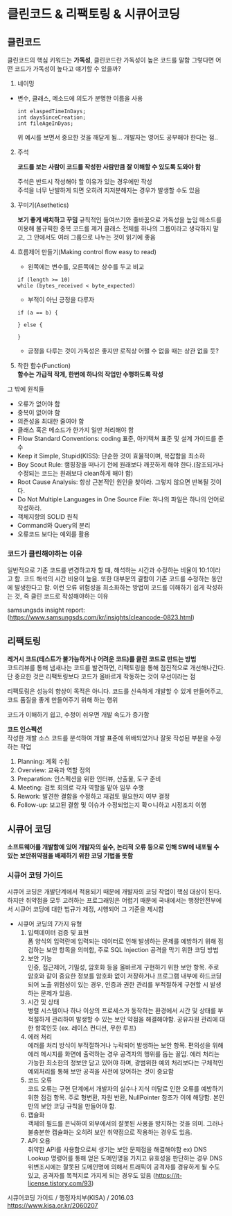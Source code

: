 # 클린코드 & 리팩토링 & 시큐어코딩

## 클린코드

클린코드의 핵심 키워드는 __가독성__, 클린코드란 가독성이 높은 코드를 말함
그렇다면 어떤 코드가 가독성이 높다고 얘기할 수 있을까?

1. 네이밍
- 변수, 클래스, 메소드에 의도가 분명한 이름을 사용
    ```
    int elaspedTimeInDays;
    int daysSinceCreation;
    int fileAgeInDyas;
    ```
    위 예시를 보면서 중요한 것을 깨닫게 됨... 개발자는 영어도 공부해야 한다는 점..  

2. 주석

    __코드를 보는 사람이 코드를 작성한 사람만큼 잘 이해할 수 있도록 도와야 함__

    주석은 반드시 작성해야 할 이유가 있는 경우에만 작성  
    주석을 너무 난발하게 되면 오히려 지저분해지는 경우가 발생할 수도 있음

3. 꾸미기(Asethetics)

    __보기 좋게 배치하고 꾸밈__
    규칙적인 들여쓰기와 줄바꿈으로 가독성을 높임
    메소드를 이용해 불규픽한 중복 코드를 제거
    클래스 전체를 하나의 그룹이라고 생각하지 말고, 그 안에서도 여러 그룹으로 나누는 것이 읽기에 좋음

4. 흐름제어 만들기(Making control flow easy to read)
    - 왼쪽에는 변수를, 오른쪽에는 상수를 두고 비교
    ```
    if (length >= 10)
    while (bytes_received < byte_expected)
    ```
    - 부적이 아닌 긍정을 다루자
    ```
    if (a == b) {

    } else {

    }
    ```
    * 긍정을 다루는 것이 가독성은 좋지만 로직상 어쩔 수 없을 때는 상관 없을 듯?

5. 착한 함수(Function)  
    __함수는 가급적 작게, 한번에 하나의 작업만 수행하도록 작성__

그 밖에 원칙들
- 오류가 없어야 함
- 중복이 없어야 함
- 의존성을 최대한 줄여야 함
- 클래스 혹은 메소드가 한가지 일만 처리해야 함
- Fllow Standard Conventions: coding 표준, 아키텍쳐 표준 및 설계 가이드를 준수
- Keep it Simple, Stupid(KISS): 단순한 것이 효율적이며, 복잡함을 최소하
- Boy Scout Rule: 캠핑장을 떠나기 전에 원래보다 깨끗하게 해야 한다.(참조되거나 수정되는 코드는 원래보다 clean하게 해야 함)
- Root Cause Analysis: 항상 근본적인 원인을 찾아라. 그렇지 않으면 반복될 것이다.
- Do Not Multiple Languages in One Source File: 하나의 파일은 하나의 언어로 작성하라.
- 객체지향의 SOLID 원칙
- Command와 Query의 분리
- 오류코드 보다는 예외를 활용

### 코드가 클린해야하는 이유
일반적으로 기존 코드를 변경하고자 할 떄, 해석하는 시간과 수정하는 비율이 10:1이라고 함. 코드 해석의 시간 비용이 높음. 또한 대부분의 결함이 기존 코드를 수정하는 동안에 발생한다고 함. 이런 오류 위험성을 최소화하는 방법이 코드를 이해하기 쉽게 작성하는 것, 즉 클린 코드로 작성해야하는 이유

samsungsds insight report: (https://www.samsungsds.com/kr/insights/cleancode-0823.html)


## 리팩토링  
__레거시 코드(테스트가 불가능하거나 어려운 코드)를 클린 코드로 만드는 방법__  
코드리뷰를 통해 냄새나는 코드를 발견하면, 리팩토링을 통해 점진적으로 개선해나간다.
단 중요한 것은 리팩토링보다 코드가 올바르게 작동하는 것이 우선이라는 점

리팩토링은 성능의 향상이 목적은 아니다. 코드를 신속하게 개발할 수 있게 만들어주고, 코드 품질을 좋게 만들어주기 위해 하는 행위

코드가 이해하기 쉽고, 수정이 쉬우면 개발 속도가 증가함



__코드 인스펙션__  
작성한 개발 소스 코드를 분석하여 개발 표준에 위배되었거나 잘못 작성된 부분을 수정하는 작업
1. Planning: 계획 수립
2. Overview: 교육과 역할 정의
3. Preparation: 인스펙션을 위한 인터뷰, 산출물, 도구 준비
4. Meeting: 검토 회의로 각자 역할을 맡아 임무 수행
5. Rework: 발견한 결함을 수정하고 재검토 필요한지 여부 결정
6. Follow-up: 보고된 결함 및 이슈가 수정되었는지 확ㅇ니하고 시정조치 이행


## 시큐어 코딩
__소프트웨어를 개발함에 있어 개발자의 실수, 논리적 오류 등으로 인해 SW에 내포될 수 있는 보안취약점을 배제하기 위한 코딩 기법을 뜻함__  

### 시큐어 코딩 가이드

시큐어 코딩은 개발단계에서 적용되기 때문에 개발자의 코딩 작업이 핵심 대상이 된다. 하지만 취약점을 모두 고려하는 프로그래밍은 어렵기 때문에 국내에서는 행정안전부에서 시큐어 코딩에 대한 법규가 제정, 시행되어 그 기준을 제시함

- 시큐어 코딩의 7가지 유형
    1. 입력데이터 검증 및 표현  
    폼 양식의 입력란에 입력되는 데이터로 인해 발생하는 문제를 예방하기 위해 점검하는 보안 항목을 의미함, 주로 SQL Injection 공격을 막기 위한 코딩 방법
    2. 보안 기능  
    인증, 접근제어, 기밀성, 암호화 등을 올바르게 구현하기 위한 보안 항목. 주로 암호와 같이 중요한 정보를 암호화 없이 저장하거나 프로그램 내부에 하드코딩되어 노출 위험성이 있는 경우, 인증과 권한 관리를 부적절하게 구현할 시 발생하는 문제가 있음.
    3. 시간 및 상태  
    병렬 시스템이나 하나 이상의 프로세스가 동작하는 환경에서 시간 및 상태를 부적절하게 관리하여 발생할 수 있는 보안 약점을 해결해야함. 공유자원 관리에 대한 항목인듯 (ex. 레이스 컨디션, 무한 루프)
    4. 에러 처리  
    에러를 처리 방식이 부적절하거나 누락되어 발생하는 보안 항목. 편의성을 위해 에러 메시지를 화면에 출력하는 경우 공격자의 행위를 돕는 꼴임. 에러 처리는 가능한 최소한의 정보만 담고 있어야 하며, 광범위한 예외 처리보다는 구체적인 예외처리를 통해 보안 공격을 사전에 방어하는 것이 중요함
    5. 코드 오류  
    코드 오류는 구현 단계에서 개발자의 실수나 지식 미달로 인한 오류를 예방하기 위한 점검 항목. 주로 형변환, 자원 반환, NullPointer 참조가 이에 해당함. 본인만의 보안 코딩 규칙을 만들어야 함.
    6. 캡슐화  
    객체의 필드를 은닉하여 외부에서의 잘못된 사용을 방지하는 것을 의미. 그러나 불충분한 캡슐화는 오히려 보안 취약점으로 작용하는 경우도 있음.
    7. API 오용  
    취약한 API를 사용함으로써 생기는 보안 문제점을 해결해야함
    ex) DNS Lookup 명령어를 통해 얻은 도메인명을 가지고 유효성을 판단하는 경우 DNS 위변조시에는 잘못된 도메인명에 의해서 트래픽이 공격자를 경유하게 될 수도 있고, 공격자를 목적지로 가지게 되는 경우도 있음
    (https://it-license.tistory.com/93)

시큐어코딩 가이드 / 행정자치부(KISA) / 2016.03 https://www.kisa.or.kr/2060207